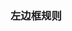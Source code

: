 

### 左边框规则

<ot-row-group>
    <ot-section :label="name.toUpperCase()+' Font Rule'" prefix="#" :level="4" v-for="(name) in otUINameMap" :key="name" section>
        <ot-color-rule-table  :actions="otUIActionMap"
            :name="name" shuxing="border-left">
        </ot-color-rule-table>
    </ot-section>
</ot-row-group>

